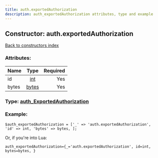 ```yaml
---
title: auth.exportedAuthorization
description: auth_exportedAuthorization attributes, type and example
---
```

## Constructor: auth.exportedAuthorization  
[Back to constructors index](index.md)



### Attributes:

| Name     |    Type       | Required |
|----------|:-------------:|---------:|
|id|[int](../types/int.md) | Yes|
|bytes|[bytes](../types/bytes.md) | Yes|



### Type: [auth\_ExportedAuthorization](../types/auth_ExportedAuthorization.md)


### Example:

```
$auth_exportedAuthorization = ['_' => 'auth.exportedAuthorization', 'id' => int, 'bytes' => bytes, ];
```  

Or, if you're into Lua:  


```
auth_exportedAuthorization={_='auth.exportedAuthorization', id=int, bytes=bytes, }

```


